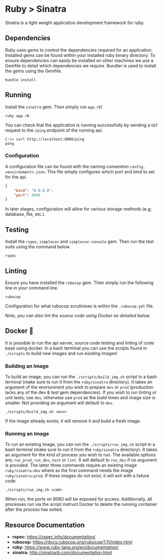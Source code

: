 # Ruby > Sinatra

Sinatra is a light weight application development framework for ruby.

## Dependencies

Ruby uses gems to control the dependencies required for an application. Installed gems can be found within your installed ruby binary directory. 
To ensure dependencies can easily be installed on other machines we use a Gemfile to detail which dependencies we require. 
Bundler is used to install the gems using the Gemfile.

```shell
bundle install
```

## Running

Install the `sinatra` gem. Then simply run `app.rb`!

```shell
ruby app.rb
```

You can check that the application is running successfully by sending a `GET` request to the `/ping` endpoint of the running api.

```console
C:\> curl http://localhost:8080/ping
pong
```

### Configuration

A configuration file can be found with the naming convention `config.<environment>.json`. This file simply configures which port and bind to set for the api.

```json
{
    "bind": "0.0.0.0",
    "port": 8080
}
```

In later stages, configuration will allow for various storage methods (e.g; database, file, etc.).

## Testing

Install the `rspec`, `simplecov` and `simplecov-console` gem. Then run the test suite using the command below.

```shell
rspec
```

## Linting

Ensure you have installed the `rubocop` gem. Then simply run the following line in your command line.

```shell
rubocop
```

Configuration for what rubocop scrutinises is within the `.rubocop.yml` file.

*Note, you can also lint the source code using Docker as detailed below.*

## Docker 🐳

It is possible to run the api server, source code testing and linting of code base using docker. In a bash terminal you can use the scripts found in `./scripts` to build new images and run existing images!

### Building an Image

To build an image, you can run the `./scripts/build_img.sh` script in a bash terminal (make sure to run it from the `ruby/sinatra` directory). It takes an argument of the envrionment you wish to prepare `dev` or `prod` (production lacks any of the dev & test gem dependencies). If you wish to run linting or unit tests; use `dev`, otherwise use `prod` as the build times and image size is smaller. Not providing an argument will default to `dev`.

```
./scripts/build_img.sh <env>
```

If the image already exists, it will remove it and build a fresh image.

### Running an Image

To run an existing image, you can run the `./scripts/run_img.sh` script in a bash terminal (make sure to run it from the `ruby/sinatra` directory). It takes an argument for the kind of process you wish to run. The available options are; `run_prod`, `run_dev`, `test` or `lint`. It will default to `run_dev` if no argument is provided. The latter three commands require an existing image `ruby/sinatra:dev` where as the first command needs the image `ruby/sinatra:prod`. If these images do not exist; it will exit with a failure code.

```
./scripts/run_img.sh <cmd>
```

When run, the ports on 8080 will be exposed for access. Additionally, all processes run via the script instruct Docker to delete the running container after the process has exited.

## Resource Documentation

- **rspec:** https://rspec.info/documentation/
- **rubocop:** https://docs.rubocop.org/rubocop/1.11/index.html
- **ruby:** https://www.ruby-lang.org/en/documentation/
- **sinatra:** http://sinatrarb.com/documentation.html